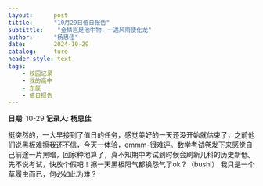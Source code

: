 ```yaml
---
layout:      post
tittle:      "10月29日值日报告"
subtittle:    "金鳞岂是池中物，一遇风雨便化龙"
author:      "杨思佳"
date:        2024-10-29
catalog:     ture
header-style: text
tags: 
    - 校园记录
    - 我的高中
    - 东辰
    - 值日报告
---
```


**日期**: 10-29
**记录人**: **杨思佳**

挺突然的，一大早接到了值日的任务，感觉美好的一天还没开始就估束了，之前他们说黑板难擦我还不信，今天一体验，emmm-很难评。数学考试卷发下来感觉自己前途一片黑暗，回家种地算了，真不知期中考试到时候会刷新几科的历史新低。先不说考试，快放个假吧！擦一天黑板阳气都换怨气了ok？（bushi）
我只是一个草履虫而已，何必如此为难？

